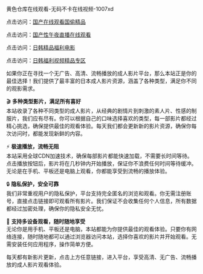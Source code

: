 黄色仓库在线观看-无码不卡在线视频-1007xd

点击访问：<a href="https://heiliaowzu4ur.pages.dev/">国产在线观看国偷精品</a>

点击访问：<a href="https://heiliaozj3tjd.pages.dev/">国产性午夜直播在线观看</a>

点击访问：<a href="https://heiliaoll4qsx.pages.dev/">日韩精品福利电影</a>

点击访问：<a href="https://heiliaoxqkkct.pages.dev/">日韩福利视频精品专区</a>

如果你正在寻找一个无广告、高清、流畅播放的成人影片平台，那么本站正是你的最佳选择！我们提供了最丰富的日本成人影片资源，涵盖了各种类型，满足你不同的观影需求。

🎬 **多种类型影片，满足所有喜好**  
本站收录了各种不同类型的成人影片，从经典的剧情片到刺激的素人片、性感的制服片，我们应有尽有。你可以根据自己的口味选择喜欢的类型，每一部影片都经过精心挑选，确保提供最佳的观看体验。每天我们都会更新新的影片资源，确保你每次访问时，都能发现新鲜的内容。

⚡ **极速播放，流畅无阻**  
本站采用全球CDN加速技术，确保每部影片都能快速加载，不需要长时间等待。点击播放按钮后，影片将在几秒钟内开始播放，保证你不浪费任何时间等待缓冲。无论是在手机、平板还是电脑上观看，你都能享受到流畅的播放体验。

🔒 **隐私保护，安全可靠**  
我们非常重视用户的隐私保护，平台支持完全匿名的浏览和观看。你无需注册账号，直接点击链接即可观看所有影片。我们保证不会收集任何个人信息，所有数据都经过加密处理，确保你的隐私安全无忧。

📱 **支持多设备观看，随时随地享受**  
无论你是用手机、平板还是电脑，本站都能为你提供最佳的观看体验。只要你有网络连接，随时随地都可以通过浏览器访问本站，选择你喜欢的影片并开始观看。无需安装任何应用程序，操作简单方便。

每天都有新影片更新，点击上方任意链接，进入平台，享受高清、无广告、流畅播放的成人影片观看体验。

<span style="display:none;">[Canonical link](https://github.com/xda7852/riben74116 )</span>
